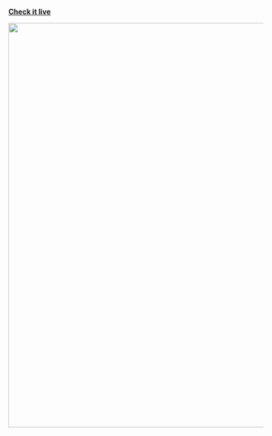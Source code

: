  

[**Check it live**](https://password-generator-itsomsarraf.vercel.app)<br>

 

<p align = center>
<img src="https://github.com/itsOmSarraf/password-generator/blob/main/password-generator.gif"style=width:800px;"/>

</p>

